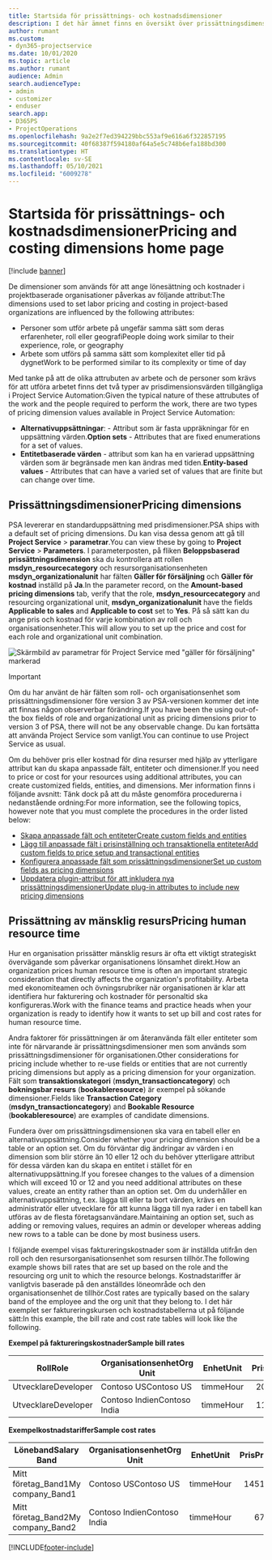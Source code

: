 ```yaml
---
title: Startsida för prissättnings- och kostnadsdimensioner
description: I det här ämnet finns en översikt över prissättningsdimensioner.
author: rumant
ms.custom:
- dyn365-projectservice
ms.date: 10/01/2020
ms.topic: article
ms.author: rumant
audience: Admin
search.audienceType:
- admin
- customizer
- enduser
search.app:
- D365PS
- ProjectOperations
ms.openlocfilehash: 9a2e2f7ed394229bbc553af9e616a6f322857195
ms.sourcegitcommit: 40f68387f594180af64a5e5c748b6efa188bd300
ms.translationtype: HT
ms.contentlocale: sv-SE
ms.lasthandoff: 05/10/2021
ms.locfileid: "6009278"
---
```

# <a name="pricing-and-costing-dimensions-home-page"></a><span data-ttu-id="d9a97-103">Startsida för prissättnings- och kostnadsdimensioner</span><span class="sxs-lookup"><span data-stu-id="d9a97-103">Pricing and costing dimensions home page</span></span>

[!include [banner](../includes/psa-now-project-operations.md)]

<span data-ttu-id="d9a97-104">De dimensioner som används för att ange lönesättning och kostnader i projektbaserade organisationer påverkas av följande attribut:</span><span class="sxs-lookup"><span data-stu-id="d9a97-104">The dimensions used to set labor pricing and costing in project-based organizations are influenced by the following attributes:</span></span>

- <span data-ttu-id="d9a97-105">Personer som utför arbete på ungefär samma sätt som deras erfarenheter, roll eller geografi</span><span class="sxs-lookup"><span data-stu-id="d9a97-105">People doing work similar to their experience, role, or geography</span></span>
- <span data-ttu-id="d9a97-106">Arbete som utförs på samma sätt som komplexitet eller tid på dygnet</span><span class="sxs-lookup"><span data-stu-id="d9a97-106">Work to be performed similar to its complexity or time of day</span></span>

<span data-ttu-id="d9a97-107">Med tanke på att de olika attrubuten av arbete och de personer som krävs för att utföra arbetet finns det två typer av prisdimensionsvärden tillgängliga i Project Service Automation:</span><span class="sxs-lookup"><span data-stu-id="d9a97-107">Given the typical nature of these attrubutes of the work and the people required to perform the work, there are two types of pricing dimension values available in Project Service Automation:</span></span> 

- <span data-ttu-id="d9a97-108">**Alternativuppsättningar**: - Attribut som är fasta uppräkningar för en uppsättning värden.</span><span class="sxs-lookup"><span data-stu-id="d9a97-108">**Option sets** - Attributes that are fixed enumerations for a set of values.</span></span>
- <span data-ttu-id="d9a97-109">**Entitetbaserade värden** - attribut som kan ha en varierad uppsättning värden som är begränsade men kan ändras med tiden.</span><span class="sxs-lookup"><span data-stu-id="d9a97-109">**Entity-based values** - Attributes that can have a varied set of values that are finite but can change over time.</span></span>

## <a name="pricing-dimensions"></a><span data-ttu-id="d9a97-110">Prissättningsdimensioner</span><span class="sxs-lookup"><span data-stu-id="d9a97-110">Pricing dimensions</span></span>

<span data-ttu-id="d9a97-111">PSA levererar en standarduppsättning med prisdimensioner.</span><span class="sxs-lookup"><span data-stu-id="d9a97-111">PSA ships with a default set of pricing dimensions.</span></span> <span data-ttu-id="d9a97-112">Du kan visa dessa genom att gå till **Project Service** > **parametrar**.</span><span class="sxs-lookup"><span data-stu-id="d9a97-112">You can view these by going to **Project Service** > **Parameters**.</span></span> <span data-ttu-id="d9a97-113">I parameterposten, på fliken **Beloppsbaserad prissättningsdimension** ska du kontrollera att rollen **msdyn_resourcecategory** och resursorganisationsenheten **msdyn_organizationalunit** har fälten **Gäller för försäljning** och **Gäller för kostnad** inställd på **Ja**.</span><span class="sxs-lookup"><span data-stu-id="d9a97-113">In the parameter record, on the **Amount-based pricing dimensions** tab, verify that the role, **msdyn_resourcecategory** and resourcing organizational unit, **msdyn_organizationalunit** have the fields **Applicable to sales** and **Applicable to cost** set to **Yes**.</span></span> <span data-ttu-id="d9a97-114">På så sätt kan du ange pris och kostnad för varje kombination av roll och organisationsenheter.</span><span class="sxs-lookup"><span data-stu-id="d9a97-114">This will allow you to set up the price and cost for each role and organizational unit combination.</span></span>

![Skärmbild av parametrar för Project Service med "gäller för försäljning" markerad](media/PS-OOB-parameters.png)

> [!IMPORTANT]
> <span data-ttu-id="d9a97-116">Om du har använt de här fälten som roll- och organisationsenhet som prissättningsdimensioner före version 3 av PSA-versionen kommer det inte att finnas någon observerbar förändring.</span><span class="sxs-lookup"><span data-stu-id="d9a97-116">If you have been the using out-of-the box fields of role and organizational unit as pricing dimensions prior to version 3 of PSA, there will not be any observable change.</span></span> <span data-ttu-id="d9a97-117">Du kan fortsätta att använda Project Service som vanligt.</span><span class="sxs-lookup"><span data-stu-id="d9a97-117">You can continue to use Project Service as usual.</span></span> 

<span data-ttu-id="d9a97-118">Om du behöver pris eller kostnad för dina resurser med hjälp av ytterligare attribut kan du skapa anpassade fält, entiteter och dimensioner.</span><span class="sxs-lookup"><span data-stu-id="d9a97-118">If you need to price or cost for your resources using additional attributes, you can create customized fields, entities, and dimensions.</span></span> <span data-ttu-id="d9a97-119">Mer information finns i följande avsnitt: Tänk dock på att du måste genomföra procedurerna i nedanstående ordning:</span><span class="sxs-lookup"><span data-stu-id="d9a97-119">For more information, see the following topics, however note that you must complete the procedures in the order listed below:</span></span>

- [<span data-ttu-id="d9a97-120">Skapa anpassade fält och entiteter</span><span class="sxs-lookup"><span data-stu-id="d9a97-120">Create custom fields and entities</span></span>](create-custom-fields-entities.md)
- [<span data-ttu-id="d9a97-121">Lägg till anpassade fält i prisinställning och transaktionella entiteter</span><span class="sxs-lookup"><span data-stu-id="d9a97-121">Add custom fields to price setup and transactional entities</span></span>](field-references.md)
- [<span data-ttu-id="d9a97-122">Konfigurera anpassade fält som prissättningsdimensioner</span><span class="sxs-lookup"><span data-stu-id="d9a97-122">Set up custom fields as pricing dimensions</span></span>](set-up-pricing-dimensions.md)
- [<span data-ttu-id="d9a97-123">Uppdatera plugin-attribut för att inkludera nya prissättningsdimensioner</span><span class="sxs-lookup"><span data-stu-id="d9a97-123">Update plug-in attributes to include new pricing dimensions</span></span>](update-plug-in-attributes.md)

## <a name="pricing-human-resource-time"></a><span data-ttu-id="d9a97-124">Prissättning av mänsklig resurs</span><span class="sxs-lookup"><span data-stu-id="d9a97-124">Pricing human resource time</span></span>
<span data-ttu-id="d9a97-125">Hur en organisation prissätter mänsklig resurs är ofta ett viktigt strategiskt övervägande som påverkar organisationens lönsamhet direkt.</span><span class="sxs-lookup"><span data-stu-id="d9a97-125">How an organization prices human resource time is often an important strategic consideration that directly affects the organization's profitability.</span></span> <span data-ttu-id="d9a97-126">Arbeta med ekonomiteamen och övningsrubriker när organisationen är klar att identifiera hur fakturering och kostnader för personaltid ska konfigureras.</span><span class="sxs-lookup"><span data-stu-id="d9a97-126">Work with the finance teams and practice heads when your organization is ready to identify how it wants to set up bill and cost rates for human resource time.</span></span>

<span data-ttu-id="d9a97-127">Andra faktorer för prissättningen är om återanvända fält eller entiteter som inte för närvarande är prissättningsdimensioner men som används som prissättningsdimensioner för organisationen.</span><span class="sxs-lookup"><span data-stu-id="d9a97-127">Other considerations for pricing include whether to re-use fields or entities that are not currently pricing dimensions but apply as a pricing dimension for your organization.</span></span> <span data-ttu-id="d9a97-128">Fält som **transaktionskategori** (**msdyn_transactioncategory**) och **bokningsbar resurs** (**bookableresource**) är exempel på sökande dimensioner.</span><span class="sxs-lookup"><span data-stu-id="d9a97-128">Fields like **Transaction Category** (**msdyn_transactioncategory**) and **Bookable Resource** (**bookableresource**) are examples of candidate dimensions.</span></span> 

<span data-ttu-id="d9a97-129">Fundera över om prissättningsdimensionen ska vara en tabell eller en alternativuppsättning.</span><span class="sxs-lookup"><span data-stu-id="d9a97-129">Consider whether your pricing dimension should be a table or an option set.</span></span> <span data-ttu-id="d9a97-130">Om du förväntar dig ändringar av värden i en dimension som blir större än 10 eller 12 och du behöver ytterligare attribut för dessa värden kan du skapa en entitet i stället för en alternativuppsättning.</span><span class="sxs-lookup"><span data-stu-id="d9a97-130">If you foresee changes to the values of a dimension which will exceed 10 or 12 and you need additional attributes on these values, create an entity rather than an option set.</span></span> <span data-ttu-id="d9a97-131">Om du underhåller en alternativuppsättning, t.ex. lägga till eller ta bort värden, krävs en administratör eller utvecklare för att kunna lägga till nya rader i en tabell kan utföras av de flesta företagsanvändare.</span><span class="sxs-lookup"><span data-stu-id="d9a97-131">Maintaining an option set, such as adding or removing values, requires an admin or developer whereas adding new rows to a table can be done by most business users.</span></span>

<span data-ttu-id="d9a97-132">I följande exempel visas faktureringskostnader som är inställda utifrån den roll och den resursorganisationsenhet som resursen tillhör.</span><span class="sxs-lookup"><span data-stu-id="d9a97-132">The following example shows bill rates that are set up based on the role and the resourcing org unit to which the resource belongs.</span></span> <span data-ttu-id="d9a97-133">Kostnadstariffer är vanligtvis baserade på den anställdes löneområde och den organisationsenhet de tillhör.</span><span class="sxs-lookup"><span data-stu-id="d9a97-133">Cost rates are typically based on the salary band of the employee and the org unit that they belong to.</span></span> <span data-ttu-id="d9a97-134">I det här exemplet ser faktureringskursen och kostnadstabellerna ut på följande sätt:</span><span class="sxs-lookup"><span data-stu-id="d9a97-134">In this example, the bill rate and cost rate tables will look like the following.</span></span>

<span data-ttu-id="d9a97-135">**Exempel på faktureringskostnader**</span><span class="sxs-lookup"><span data-stu-id="d9a97-135">**Sample bill rates**</span></span>

| <span data-ttu-id="d9a97-136">Roll</span><span class="sxs-lookup"><span data-stu-id="d9a97-136">Role</span></span>        | <span data-ttu-id="d9a97-137">Organisationsenhet</span><span class="sxs-lookup"><span data-stu-id="d9a97-137">Org Unit</span></span>    |<span data-ttu-id="d9a97-138">Enhet</span><span class="sxs-lookup"><span data-stu-id="d9a97-138">Unit</span></span>      |<span data-ttu-id="d9a97-139">Pris</span><span class="sxs-lookup"><span data-stu-id="d9a97-139">Price</span></span>      |<span data-ttu-id="d9a97-140">Valuta</span><span class="sxs-lookup"><span data-stu-id="d9a97-140">Currency</span></span>  |
| ------------|-------------|----------|----------:|----------|
| <span data-ttu-id="d9a97-141">Utvecklare</span><span class="sxs-lookup"><span data-stu-id="d9a97-141">Developer</span></span>   | <span data-ttu-id="d9a97-142">Contoso US</span><span class="sxs-lookup"><span data-stu-id="d9a97-142">Contoso US</span></span>  |<span data-ttu-id="d9a97-143">timme</span><span class="sxs-lookup"><span data-stu-id="d9a97-143">Hour</span></span> | <span data-ttu-id="d9a97-144">200</span><span class="sxs-lookup"><span data-stu-id="d9a97-144">200</span></span>|<span data-ttu-id="d9a97-145">USD</span><span class="sxs-lookup"><span data-stu-id="d9a97-145">USD</span></span>     |
| <span data-ttu-id="d9a97-146">Utvecklare</span><span class="sxs-lookup"><span data-stu-id="d9a97-146">Developer</span></span>   | <span data-ttu-id="d9a97-147">Contoso Indien</span><span class="sxs-lookup"><span data-stu-id="d9a97-147">Contoso India</span></span> |<span data-ttu-id="d9a97-148">timme</span><span class="sxs-lookup"><span data-stu-id="d9a97-148">Hour</span></span>|   <span data-ttu-id="d9a97-149">112</span><span class="sxs-lookup"><span data-stu-id="d9a97-149">112</span></span>|<span data-ttu-id="d9a97-150">USD</span><span class="sxs-lookup"><span data-stu-id="d9a97-150">USD</span></span>     |


<span data-ttu-id="d9a97-151">**Exempelkostnadstariffer**</span><span class="sxs-lookup"><span data-stu-id="d9a97-151">**Sample cost rates**</span></span>

| <span data-ttu-id="d9a97-152">Löneband</span><span class="sxs-lookup"><span data-stu-id="d9a97-152">Salary Band</span></span>     | <span data-ttu-id="d9a97-153">Organisationsenhet</span><span class="sxs-lookup"><span data-stu-id="d9a97-153">Org Unit</span></span>    |<span data-ttu-id="d9a97-154">Enhet</span><span class="sxs-lookup"><span data-stu-id="d9a97-154">Unit</span></span>      |<span data-ttu-id="d9a97-155">Pris</span><span class="sxs-lookup"><span data-stu-id="d9a97-155">Price</span></span>      |<span data-ttu-id="d9a97-156">Valuta</span><span class="sxs-lookup"><span data-stu-id="d9a97-156">Currency</span></span>  |
| ----------------|-------------|----------|----------:|----------|
| <span data-ttu-id="d9a97-157">Mitt företag_Band1</span><span class="sxs-lookup"><span data-stu-id="d9a97-157">My company_Band1</span></span> | <span data-ttu-id="d9a97-158">Contoso US</span><span class="sxs-lookup"><span data-stu-id="d9a97-158">Contoso US</span></span>  |<span data-ttu-id="d9a97-159">timme</span><span class="sxs-lookup"><span data-stu-id="d9a97-159">Hour</span></span> | <span data-ttu-id="d9a97-160">145</span><span class="sxs-lookup"><span data-stu-id="d9a97-160">145</span></span>|<span data-ttu-id="d9a97-161">USD</span><span class="sxs-lookup"><span data-stu-id="d9a97-161">USD</span></span>     |
| <span data-ttu-id="d9a97-162">Mitt företag_Band2</span><span class="sxs-lookup"><span data-stu-id="d9a97-162">My company_Band2</span></span> | <span data-ttu-id="d9a97-163">Contoso Indien</span><span class="sxs-lookup"><span data-stu-id="d9a97-163">Contoso India</span></span> |<span data-ttu-id="d9a97-164">timme</span><span class="sxs-lookup"><span data-stu-id="d9a97-164">Hour</span></span>|   <span data-ttu-id="d9a97-165">67</span><span class="sxs-lookup"><span data-stu-id="d9a97-165">67</span></span>|<span data-ttu-id="d9a97-166">USD</span><span class="sxs-lookup"><span data-stu-id="d9a97-166">USD</span></span>     |


[!INCLUDE[footer-include](../includes/footer-banner.md)]